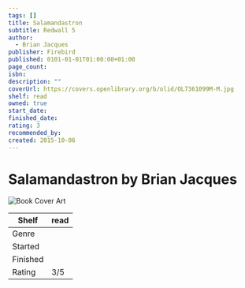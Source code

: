 ```yaml
---
tags: []
title: Salamandastron
subtitle: Redwall 5
author:
  - Brian Jacques
publisher: Firebird
published: 0101-01-01T01:00:00+01:00
page_count: 
isbn: 
description: ""
coverUrl: https://covers.openlibrary.org/b/olid/OL7361099M-M.jpg
shelf: read
owned: true
start_date: 
finished_date: 
rating: 3
recommended_by: 
created: 2015-10-06
---
```


# Salamandastron by Brian Jacques

![Book Cover Art](https://covers.openlibrary.org/b/olid/OL7361099M-M.jpg)

| Shelf | read |
| --- | --- |
| Genre |  |
| Started |  |
| Finished |  |
| Rating | 3/5 |


